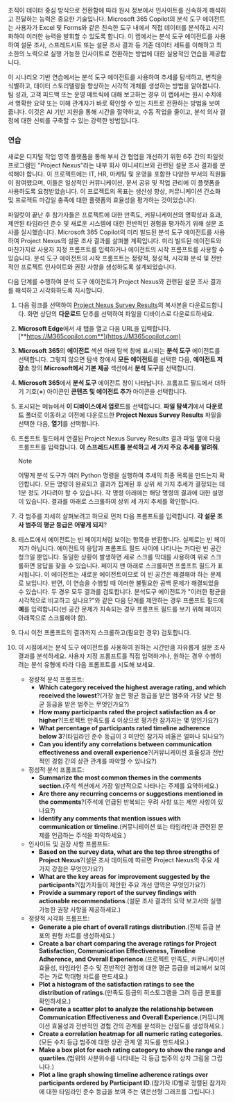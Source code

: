 조직이 데이터 중심 방식으로 전환함에 따라 원시 정보에서 인사이트를 신속하게 해석하고 전달하는 능력은 중요한 기술입니다. Microsoft 365 Copilot의 분석 도구 에이전트는 사용자가 Excel 및 Forms와 같은 친숙한 도구 내에서 직접 데이터를 분석하고 시각화하여 이러한 능력을 발휘할 수 있도록 합니다. 이 랩에서는 분석 도구 에이전트를 사용하여 설문 조사, 스프레드시트 또는 설문 조사 결과 등 기존 데이터 세트를 이해하고 최소한의 노력으로 실행 가능한 인사이트로 전환하는 방법에 대한 실용적인 연습을 제공합니다.

이 시나리오 기반 연습에서는 분석 도구 에이전트를 사용하여 추세를 탐색하고, 변칙을 식별하고, 데이터 스토리텔링을 향상하는 시각적 개체를 생성하는 방법을 알아봅니다. 팀 성과, 고객 피드백 또는 운영 메트릭에 대해 보고하는 경우 이 랩에서는 원시 수치에서 명확한 요약 또는 이해 관계자가 바로 확인할 수 있는 차트로 전환하는 방법을 보여 줍니다. 이것은 AI 기반 지원을 통해 시간을 절약하고, 수동 작업을 줄이고, 분석 의사 결정에 대한 신뢰를 구축할 수 있는 강력한 방법입니다.

### 연습

새로운 디지털 작업 영역 플랫폼을 통해 부서 간 협업을 개선하기 위한 6주 간의 파일럿 프로그램인 "Project Nexus"라는 내부 회사 이니셔티브와 관련된 설문 조사 결과를 분석해야 합니다. 이 프로젝트에는 IT, HR, 마케팅 및 운영을 포함한 다양한 부서의 직원들이 참여했으며, 이들은 일상적인 커뮤니케이션, 문서 공유 및 작업 관리에 이 플랫폼을 사용하도록 요청받았습니다. 이 프로젝트의 목표는 생산성 향상, 커뮤니케이션 간소화 및 프로젝트 마감일 충족에 대한 플랫폼의 효율성을 평가하는 것이었습니다. 

파일럿이 끝난 후 참가자들은 프로젝트에 대한 만족도, 커뮤니케이션의 명확성과 효과, 제안된 타임라인 준수 및 새로운 시스템에 대한 전반적인 경험을 평가하기 위해 설문 조사를 실시했습니다. Microsoft 365 Copilot의 미리 빌드된 분석 도구 에이전트를 사용하여 Project Nexus의 설문 조사 결과를 살펴볼 계획입니다. 미리 빌드된 에이전트와 마찬가지로 사용자 지정 프롬프트를 입력하거나 에이전트의 시작 프롬프트를 사용할 수 있습니다. 분석 도구 에이전트의 시작 프롬프트는 정량적, 정성적, 시각화 분석 및 전반적인 프로젝트 인사이트와 권장 사항을 생성하도록 설계되었습니다.

다음 단계를 수행하여 분석 도구 에이전트가 Project Nexus와 관련된 설문 조사 결과를 해석하고 시각화하도록 지시합니다.

1. 다음 링크를 선택하여 [Project Nexus Survey Results](https://github.com/MicrosoftLearning/MS-4004-Empower-workforce-copilot-use-cases/raw/refs/heads/master/ResourceFiles/Project_Nexus_survey_results.xlsx)의 복사본을 다운로드합니다. 화면 상단의 **다운로드** 단추를 선택하여 파일을 디바이스로 다운로드하세요.
1. **Microsoft Edge**에서 새 탭을 열고 다음 URL을 입력합니다. [**https://M365copilot.com**](https://M365copilot.com) 
1. **Microsoft 365**의 **에이전트** 섹션 아래 탐색 창에 표시되는 **분석 도구** 에이전트를 선택합니다. 그렇지 않으면 탐색 창에서 **모든 에이전트**를 선택한 다음, **에이전트 저장소** 창의 **Microsoft에서 기본 제공** 섹션에서 **분석 도구**를 선택합니다. 
1. **Microsoft 365**에서 **분석 도구** 에이전트 창이 나타납니다. 프롬프트 필드에서 더하기 기호(**+**) 아이콘인 **콘텐츠 및 에이전트 추가** 아이콘을 선택합니다. 
1. 표시되는 메뉴에서 **이 디바이스에서 업로드**를 선택합니다. **파일 탐색기**에서 **다운로드** 폴더로 이동하고 이전에 다운로드한 **Project Nexus Survey Results** 파일을 선택한 다음, **열기**를 선택합니다. 
1. 프롬프트 필드에서 연결된 Project Nexus Survey Results 결과 파일 옆에 다음 프롬프트를 입력합니다. **이 스프레드시트를 분석하고 세 가지 주요 추세를 알려줘**.

   > [!NOTE]
   > 어떻게 분석 도구가 여러 Python 명령을 실행하여 추세의 최종 목록을 만드는지 확인합니다. 모든 명령이 완료되고 결과가 집계된 후 상위 세 가지 추세가 결정되는 데 1분 정도 기다려야 할 수 있습니다. 각 명령 아래에는 해당 명령의 결과에 대한 설명이 있습니다. 결과를 아래로 스크롤하여 상위 세 가지 추세를 확인합니다.
1. 각 범주를 자세히 살펴보려고 하므로 먼저 다음 프롬프트를 입력합니다. **각 설문 조사 범주의 평균 등급은 어떻게 되지**?
1. 테스트에서 에이전트는 빈 페이지처럼 보이는 항목을 반환합니다. 실제로는 빈 페이지가 아닙니다. 에이전트의 응답과 프롬프트 필드 사이에 나타나는 커다란 빈 공간 청크일 뿐입니다. 동일한 상황이 발생하면 세로 스크롤 막대를 사용하여 위로 스크롤하면 응답을 찾을 수 있습니다. 페이지 맨 아래로 스크롤하면 프롬프트 필드가 표시됩니다. 이 에이전트는 새로운 에이전트이므로 이 빈 공간은 해결해야 하는 문제로 보입니다. 반면, 이 연습을 수행할 때 이러한 불필요한 공백 문제가 해결되었을 수 있습니다. 두 경우 모두 결과를 검토합니다. 분석도구 에이전트가 "이러한 평균을 시각적으로 비교하고 싶나요?"와 같은 다음 단계를 제안하는 경우 프롬프트 필드에 **예**를 입력합니다(빈 공간 문제가 지속되는 경우 프롬프트 필드를 보기 위해 페이지 아래쪽으로 스크롤해야 함).
1. 다시 이전 프롬프트의 결과까지 스크롤하고(필요한 경우) 검토합니다.
1. 이 시점에서는 분석 도구 에이전트를 사용하여 원하는 시간만큼 자유롭게 설문 조사 결과를 분석하세요. 사용자 지정 프롬프트를 직접 입력하거나, 원하는 경우 수행하려는 분석 유형에 따라 다음 프롬프트를 시도해 보세요.
   - 정량적 분석 프롬프트:
      - **Which category received the highest average rating, and which received the lowest**?(가장 높은 평균 등급을 받은 범주와 가장 낮은 평균 등급을 받은 범주는 무엇인가요?)
      - **How many participants rated the project satisfaction as 4 or higher**?(프로젝트 만족도를 4 이상으로 평가한 참가자는 몇 명인가요?)
      - **What percentage of participants rated timeline adherence below 3**?(타임라인 준수 등급이 3 미만인 참가자 비율은 얼마나 되나요?)
      - **Can you identify any correlations between communication effectiveness and overall experience**?(커뮤니케이션 효율성과 전반적인 경험 간의 상관 관계를 파악할 수 있나요?)
   - 정성적 분석 프롬프트:
      - **Summarize the most common themes in the comments section**.(주석 섹션에서 가장 일반적으로 나타나는 주제를 요약하세요.)
      - **Are there any recurring concerns or suggestions mentioned in the comments**?(주석에 언급된 반복되는 우려 사항 또는 제안 사항이 있나요?)
      - **Identify any comments that mention issues with communication or timeline**.(커뮤니테이션 또는 타임라인과 관련된 문제를 언급하는 주석을 파악하세요.)
   - 인사이트 및 권장 사항 프롬프트:
      - **Based on the survey data, what are the top three strengths of Project Nexus**?(설문 조사 데이트에 따르면 Project Nexus의 주요 세 가지 강점은 무엇인가요?)
      - **What are the key areas for improvement suggested by the participants**?(참가자들이 제안한 주요 개선 영역은 무엇인가요?)
      - **Provide a summary report of the survey findings with actionable recommendations**.(설문 조사 결과의 요약 보고서와 실행 가능한 권장 사항을 제공하세요.)
   - 정량적 시각화 프롬프트:
      - **Generate a pie chart of overall ratings distribution**.(전체 등급 분포의 원형 차트를 생성하세요.)
      - **Create a bar chart comparing the average ratings for Project Satisfaction, Communication Effectiveness, Timeline Adherence, and Overall Experience**.(프로젝트 만족도, 커뮤니케이션 효율성, 타임라인 준수 및 전반적인 경험에 대한 평균 등급을 비교해서 보여 주는 가로 막대형 차트를 만드세요.)
      - **Plot a histogram of the satisfaction ratings to see the distribution of ratings**.(만족도 등급의 히스토그램을 그려 등급 분포를 확인하세요.)
      - **Generate a scatter plot to analyze the relationship between Communication Effectiveness and Overall Experience**.(커뮤니케이션 효율성과 전반적인 경험 간의 관계를 분석하는 산점도를 생성하세요.)
      - **Create a correlation heatmap for all numeric rating categories**.(모든 수치 등급 범주에 대한 상관 관계 열 지도를 만드세요.)
      - **Make a box plot for each rating category to show the range and quartiles**.(범위와 사분위수를 나타내는 각 등급 범주의 상자 그림을 그립니다.)
      - **Plot a line graph showing timeline adherence ratings over participants ordered by Participant ID**.(참가자 ID별로 정렬된 참가자에 대한 타임라인 준수 등급을 보여 주는 꺾은선형 그래프를 그립니다.)
